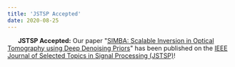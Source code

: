 ```yaml
---
title: 'JSTSP Accepted'
date: 2020-08-25
---
```


&nbsp;&nbsp;&nbsp;&nbsp;&nbsp; **JSTSP Accepted:** Our paper "[SIMBA: Scalable Inversion in Optical Tomography using Deep Denoising Priors](https://arxiv.org/abs/1911.13241)" has been published on the [IEEE Journal of Selected Topics in Signal Processing (JSTSP)](https://ieeexplore.ieee.org/document/9107406)!
